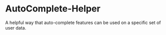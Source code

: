 # AutoComplete-Helper

A helpful way that auto-complete features can be used on a specific set of user data.
